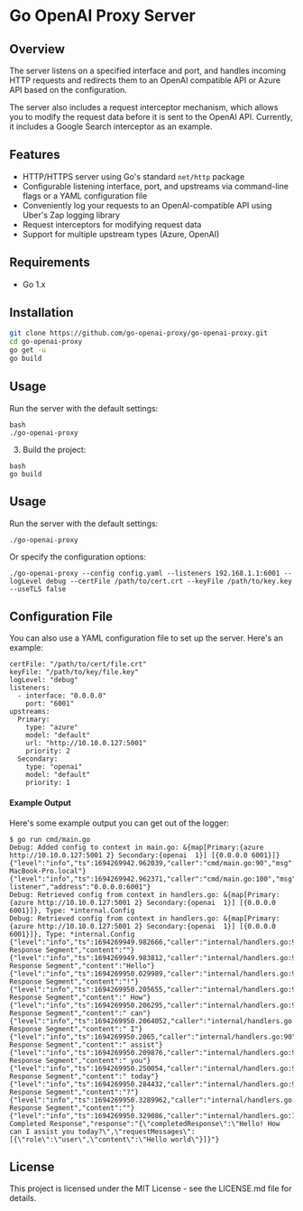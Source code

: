 # Go OpenAI Proxy Server

## Overview
The server listens on a specified interface and port, and handles incoming HTTP requests and redirects them to an OpenAI compatible API or Azure API based on the configuration. 

The server also includes a request interceptor mechanism, which allows you to modify the request data before it is sent to the OpenAI API. Currently, it includes a Google Search interceptor as an example.

## Features
- HTTP/HTTPS server using Go's standard `net/http` package
- Configurable listening interface, port, and upstreams via command-line flags or a YAML configuration file
- Conveniently log your requests to an OpenAI-compatible API using Uber's Zap logging library
- Request interceptors for modifying request data
- Support for multiple upstream types (Azure, OpenAI)

## Requirements
- Go 1.x

## Installation
```bash
git clone https://github.com/go-openai-proxy/go-openai-proxy.git
cd go-openai-proxy
go get -u
go build
```

## Usage
Run the server with the default settings:

```
bash
./go-openai-proxy
```

3. Build the project:

```
bash
go build
```

## Usage
Run the server with the default settings:

```
./go-openai-proxy
```

Or specify the configuration options:
```
./go-openai-proxy --config config.yaml --listeners 192.168.1.1:6001 --logLevel debug --certFile /path/to/cert.crt --keyFile /path/to/key.key --useTLS false
```

## Configuration File
You can also use a YAML configuration file to set up the server. Here's an example:
```
certFile: "/path/to/cert/file.crt"
keyFile: "/path/to/key/file.key"
logLevel: "debug"
listeners:
  - interface: "0.0.0.0"
    port: "6001"
upstreams:
  Primary:
    type: "azure"
    model: "default"
    url: "http://10.10.0.127:5001"
    priority: 2
  Secondary:
    type: "openai"
    model: "default"
    priority: 1

```

#### Example Output
Here's some example output you can get out of the logger:
```
$ go run cmd/main.go
Debug: Added config to context in main.go: &{map[Primary:{azure http://10.10.0.127:5001 2} Secondary:{openai  1}] [{0.0.0.0 6001}]}
{"level":"info","ts":1694269942.962039,"caller":"cmd/main.go:90","msg":"Hostname","hostname":"Administrators-MacBook-Pro.local"}
{"level":"info","ts":1694269942.962371,"caller":"cmd/main.go:100","msg":"Starting listener","address":"0.0.0.0:6001"}
Debug: Retrieved config from context in handlers.go: &{map[Primary:{azure http://10.10.0.127:5001 2} Secondary:{openai  1}] [{0.0.0.0 6001}]}, Type: *internal.Config
Debug: Retrieved config from context in handlers.go: &{map[Primary:{azure http://10.10.0.127:5001 2} Secondary:{openai  1}] [{0.0.0.0 6001}]}, Type: *internal.Config
{"level":"info","ts":1694269949.982666,"caller":"internal/handlers.go:90","msg":"JSON Response Segment","content":""}
{"level":"info","ts":1694269949.983812,"caller":"internal/handlers.go:90","msg":"JSON Response Segment","content":"Hello"}
{"level":"info","ts":1694269950.029989,"caller":"internal/handlers.go:90","msg":"JSON Response Segment","content":"!"}
{"level":"info","ts":1694269950.205655,"caller":"internal/handlers.go:90","msg":"JSON Response Segment","content":" How"}
{"level":"info","ts":1694269950.206295,"caller":"internal/handlers.go:90","msg":"JSON Response Segment","content":" can"}
{"level":"info","ts":1694269950.2064052,"caller":"internal/handlers.go:90","msg":"JSON Response Segment","content":" I"}
{"level":"info","ts":1694269950.2065,"caller":"internal/handlers.go:90","msg":"JSON Response Segment","content":" assist"}
{"level":"info","ts":1694269950.209876,"caller":"internal/handlers.go:90","msg":"JSON Response Segment","content":" you"}
{"level":"info","ts":1694269950.250054,"caller":"internal/handlers.go:90","msg":"JSON Response Segment","content":" today"}
{"level":"info","ts":1694269950.284432,"caller":"internal/handlers.go:90","msg":"JSON Response Segment","content":"?"}
{"level":"info","ts":1694269950.3289962,"caller":"internal/handlers.go:90","msg":"JSON Response Segment","content":""}
{"level":"info","ts":1694269950.329086,"caller":"internal/handlers.go:107","msg":"JSON Completed Response","response":"{\"completedResponse\":\"Hello! How can I assist you today?\",\"requestMessages\":[{\"role\":\"user\",\"content\":\"Hello world\"}]}"}
```

## License
This project is licensed under the MIT License - see the LICENSE.md file for details.

